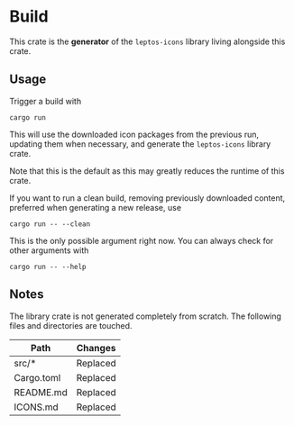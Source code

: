 # Build

This crate is the **generator** of the `leptos-icons` library living alongside this crate.

## Usage

Trigger a build with

    cargo run

This will use the downloaded icon packages from the previous run, updating them when necessary, and generate the `leptos-icons` library crate.

Note that this is the default as this may greatly reduces the runtime of this crate.

If you want to run a clean build, removing previously downloaded content, preferred when generating a new release, use

    cargo run -- --clean

This is the only possible argument right now. You can always check for other arguments with

    cargo run -- --help

## Notes

The library crate is not generated completely from scratch. The following files and directories are touched.

| Path       | Changes  |
| ---        | ---      |
| src/*      | Replaced |
| Cargo.toml | Replaced |
| README.md  | Replaced |
| ICONS.md   | Replaced |
